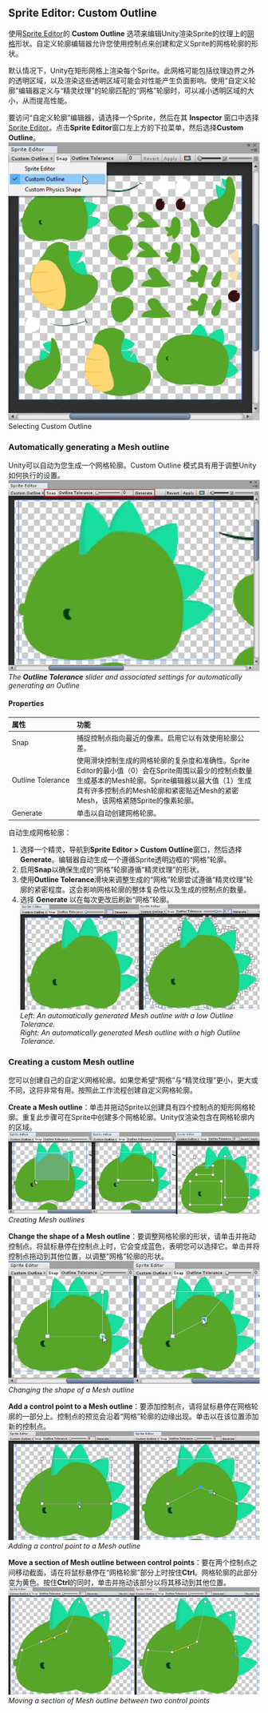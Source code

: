 ## Sprite Editor: Custom Outline
使用[Sprite Editor](../README.md)的 **Custom Outline** 选项来编辑Unity渲染Sprite的纹理上的[网格](https://docs.unity3d.com/Manual/class-Mesh.html)形状。自定义轮廓编辑器允许您使用控制点来创建和定义Sprite的网格轮廓的形状。

默认情况下，Unity在矩形网格上渲染每个Sprite。此网格可能包括纹理边界之外的透明区域，以及渲染这些透明区域可能会对性能产生负面影响。使用“自定义轮廓”编辑器定义与“精灵纹理”的轮廓匹配的“网格”轮廓时，可以减小透明区域的大小，从而提高性能。  

要访问“自定义轮廓”编辑器，请选择一个Sprite，然后在其 **Inspector** 窗口中选择 [Sprite Editor](../README.md)。点击**Sprite Editor**窗口左上方的下拉菜单，然后选择**Custom Outline**。  
![](2DCustomOutline_1.png)  
Selecting Custom Outline

### Automatically generating a Mesh outline
Unity可以自动为您生成一个网格轮廓。Custom Outline 模式具有用于调整Unity如何执行的设置。  
![](2DCustomOutline_6.png)  
*The **Outline Tolerance** slider and associated settings for automatically generating an Outline*  

#### Properties

| 属性 | 功能 |
|:-------|:------|
| Snap |捕捉控制点指向最近的像素。启用它以有效使用轮廓公差。|
|Outline&nbsp;Tolerance|使用滑块控制生成的网格轮廓的复杂度和准确性。Sprite Editor的最小值（0）会在Sprite周围以最少的控制点数量生成基本的Mesh轮廓。Sprite编辑器以最大值（1）生成具有许多控制点的Mesh轮廓和紧密贴近Mesh的紧密Mesh，该网格紧随Sprite的像素轮廓。|
|Generate|单击以自动创建网格轮廓。|

自动生成网格轮廓：

1. 选择一个精灵，导航到**Sprite Editor > Custom Outline**窗口，然后选择 **Generate**。编辑器自动生成一个遵循Sprite透明边框的“网格”轮廓。
2. 启用**Snap**以确保生成的“网格”轮廓遵循“精灵纹理”的形状。
3. 使用**Outline Tolerance**滑块来调整生成的“网格”轮廓尝试遵循“精灵纹理”轮廓的紧密程度。这会影响网格轮廓的整体复杂性以及生成的控制点的数量。
4. 选择 **Generate** 以在每次更改后刷新“网格”轮廓。  
![](2DCustomOutline_7.png)
*Left: An automatically generated Mesh outline with a low Outline Tolerance.*  
*Right: An automatically generated Mesh outline with a high Outline Tolerance.*  


### Creating a custom Mesh outline
您可以创建自己的自定义网格轮廓。如果您希望“网格”与“精灵纹理”更小，更大或不同，这将非常有用。按照此工作流程创建自定义网格轮廓。

**Create a Mesh outline**：单击并拖动Sprite以创建具有四个控制点的矩形网格轮廓。重复此步骤可在Sprite中创建多个网格轮廓。Unity仅渲染包含在网格轮廓内的区域。  
![](2DCustomOutline_2.png)  
*Creating Mesh outlines*  

**Change the shape of a Mesh outline**：要调整网格轮廓的形状，请单击并拖动控制点。将鼠标悬停在控制点上时，它会变成蓝色，表明您可以选择它。单击并将控制点拖动到其他位置，以调整“网格”轮廓的形状。  
![](2DCustomOutline_3.png)  
*Changing the shape of a Mesh outline*

**Add a control point to a Mesh outline**：要添加控制点，请将鼠标悬停在网格轮廓的一部分上。控制点的预览会沿着“网格”轮廓的边缘出现。单击以在该位置添加新的控制点。  
![](2DCustomOutline_4.png)  
*Adding a control point to a Mesh outline*

**Move a section of Mesh outline between control points**：要在两个控制点之间移动截面，请在将鼠标悬停在“网格轮廓”部分上时按住**Ctrl**。网格轮廓的此部分变为黄色。按住**Ctrl**的同时，单击并拖动该部分以将其移动到其他位置。  
![](2DCustomOutline_5.png)  
*Moving a section of Mesh outline between two control points*